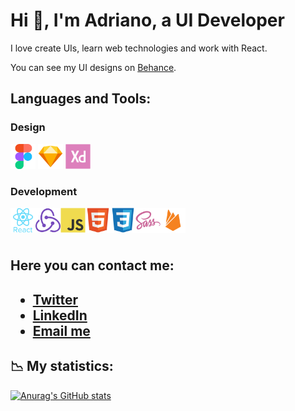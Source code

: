 <h1>Hi 👋, I'm Adriano, a UI Developer</h1>

<p>I love create UIs, learn web technologies and work with React.</p>
<p>You can see my UI designs on <a href="https://www.behance.net/adrianojosue" target="_blank">Behance</a>.</p>
  
<h2>Languages and Tools:</h2>
<h3>Design</h3>
<a href='#'><img src="https://github.com/devicons/devicon/blob/master/icons/figma/figma-original.svg" alt="Figma" width="40" height="40"/></a>
<a href='#'><img src="https://github.com/devicons/devicon/blob/master/icons/sketch/sketch-original.svg" alt="Sketch" width="40" height="40"/></a>
<a href='#'><img src="https://github.com/devicons/devicon/blob/master/icons/xd/xd-plain.svg" alt="Adobe XD" width="40" height="40"/></a>

<h3>Development</h3>

<a href='#'><img src="https://github.com/devicons/devicon/blob/master/icons/react/react-original-wordmark.svg" alt="React" width="40" height="40" align="left" /></a>
  
<a href='#'><img src="https://github.com/devicons/devicon/blob/master/icons/redux/redux-original.svg" alt="Redux" width="40" height="40" align="left" /></a>
  
<a href='#'><img src="https://github.com/devicons/devicon/blob/master/icons/javascript/javascript-original.svg" alt="JavaScript" width="40" height="40" align="left" /></a>
  
<a href='#'><img src="https://github.com/devicons/devicon/blob/master/icons/html5/html5-original.svg" alt="HTML5" width="40" height="40" align="left" /></a>
  
<a href='#'><img src="https://github.com/devicons/devicon/blob/master/icons/css3/css3-original.svg" alt="CSS3" width="40" height="40" align="left" /></a>
  
<a href='#'><img src="https://github.com/devicons/devicon/blob/master/icons/sass/sass-original.svg" alt="SASS" width="40" height="40" align="left" /></a>
  
<a href='#'><img src="https://github.com/devicons/devicon/blob/master/icons/firebase/firebase-plain.svg" alt="Firebase" width="40" height="40" align="left" /></a>

<br>
<br>
<br>

<h2>Here you can contact me:<h2>
<ul>
  <li><a href="https://twitter.com/adrianojosue" target="_blank">Twitter</a></li>
  <li><a href="https://www.linkedin.com/in/adrianojosue/" target="_blank">LinkedIn</a></li>
  <li><a href="mailto:josuediazhidalgo@gmail.com">Email me</a></li>
</ul>
  
<h2>📉 My statistics:</h2>

[![Anurag's GitHub stats](https://github-readme-stats.vercel.app/api?username=adrianojosue&show_icons=true&count_private=true&theme=github_dark&hide=issues)](https://github.com/anuraghazra/github-readme-stats)
